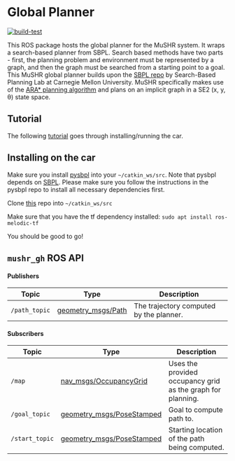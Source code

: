 # Global Planner
[![build-test](https://github.com/prl-mushr/mushr_gp/actions/workflows/ci.yml/badge.svg?branch=main)](https://github.com/prl-mushr/mushr_gp/actions)

This ROS package hosts the global planner for the MuSHR system. It wraps a search-based planner from SBPL. Search based methods have two parts - first, the planning problem and environment must be represented by a graph, and then the graph must be searched from a starting point to a goal. This MuSHR global planner builds upon the [SBPL repo](https://github.com/sbpl/sbpl) by Search-Based Planning Lab at Carnegie Mellon University. MuSHR specifically makes use of the [ARA* planning algorithm](https://en.wikipedia.org/wiki/Anytime_A*) and plans on an implicit graph in a SE2 (x, y, θ) state space.

## Tutorial
The following [tutorial](https://mushr.io/tutorials/navigation/) goes through installing/running the car.

## Installing on the car
Make sure you install [pysbpl](https://github.com/schmittlema/pysbpl) into your `~/catkin_ws/src`. Note that pysbpl depends on [SBPL](https://github.com/sbpl/sbpl). Please make sure you follow the instructions in the pysbpl repo to install all necessary dependencies first.

Clone [this](https://github.com/prl-mushr/mushr_gp) repo into `~/catkin_ws/src`

Make sure that you have the tf dependency installed: `sudo apt install ros-melodic-tf`

You should be good to go!

## `mushr_gh` ROS API

#### Publishers
Topic | Type | Description
------|------|------------
`/path_topic`|[geometry_msgs/Path](http://docs.ros.org/en/melodic/api/nav_msgs/html/msg/Path.html)|The trajectory computed by the planner.

#### Subscribers
Topic | Type | Description
------|------|------------
`/map`|[nav_msgs/OccupancyGrid](http://docs.ros.org/en/melodic/api/nav_msgs/html/msg/OccupancyGrid.html)|Uses the provided occupancy grid as the graph for planning.
`/goal_topic`|[geometry_msgs/PoseStamped](http://docs.ros.org/api/geometry_msgs/html/msg/PoseStamped.html)|Goal to compute path to.
`/start_topic`|[geometry_msgs/PoseStamped](http://docs.ros.org/api/geometry_msgs/html/msg/PoseStamped.html)|Starting location of the path being computed.
